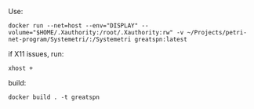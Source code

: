 Use:

```
docker run --net=host --env="DISPLAY" --volume="$HOME/.Xauthority:/root/.Xauthority:rw" -v ~/Projects/petri-net-program/Systemetri/:/Systemetri greatspn:latest
```

if X11 issues, run:
```
xhost +
```

build:

```
docker build . -t greatspn
```
